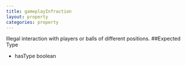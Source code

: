 ```yaml
---
title: gameplayInfraction 
layout: property
categories: property
---
```

Illegal interaction with players or balls of different positions.
##Expected Type
* hasType boolean

